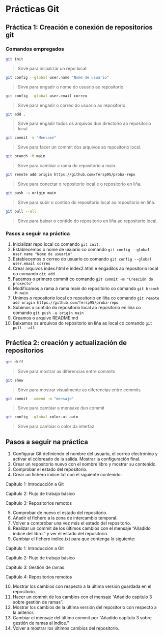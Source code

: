 # Prácticas Git

## Práctica 1: Creación e conexión de repositorios git

### Comandos empregados

```bash
git init
```
> Sirve para inicializar un repo local

```bash
git config --global user.name "Nome de usuario"
```
> Sirve para engadir o nome do usuario ao repositorio.

```bash
git config --global user.email correo
```
> Sirve para engadir o correo do usuario ao repositorio.

```bash
git add .
```
> Sirve para engadir todos os arquivos dun directorio ao repositorio local.

```bash
git commit -m "Mensaxe"
```
> Sirve para facer un commit dos arquivos ao repositorio local.

```bash
git branch -M main
```
> Sirve para cambiar a rama do repositorio a main.

```bash
git remote add origin https://github.com/fersp95/proba-repo
```
> Sirve para conectar o repositorio local e o repositorio en liña.

```bash
git push -u origin main
```
> Sirve para subir o contido do repositorio local ao repositorio en liña.

```bash
git pull --all
```
> Sirve para baixar o contido do repositorio en liña ao repositorio local.

### Pasos a seguir na práctica

1. Inicializar repo local co comando `git init`.
2. Establecemos o nome de usuario co comando `git config --global user.name "Nome de usuario"`
3. Establecemos o correo do usuario co comando `git config --global user.email correo`
4. Crear arquivos index.html e index2.html e engadilos ao repositorio local co comando `git add .`
5. Facemos o primero commit co comando `git commit -m "Creación do proxecto"`
6. Modificamos a rama á rama main do repositorio co comando `git branch -M main`
7. Unimos o repositorio local co repositorio en liña co comando `git remote add origin https://github.com/fersp95/proba-repo`
8. Subimos o contido do repositorio local ao repositorio en liña co comando `git push -u origin main`
9. Creamos o arquivo README.md
10. Baixamos os arquivos do repositorio en liña ao local co comando `git pull --all`

## Práctica 2: creación y actualización de repositorios

```bash
git diff
```
> Sirve para mostrar as diferencias entre commits

```bash
git show
```
> Sirve para mostrar visualmente as diferencias entre commits

```bash
git commit --amend -m "mensaje"
```
> Sirve para cambiar a mensaxe dun commit

```bash
git config --global color.ui auto
```
> Sirve para cambiar o color da interfaz

## Pasos a seguir na práctica

1. Configurar Git definiendo el nombre del usuario, el correo electrónico y activar el coloreado de la salida. Mostrar la configuración final.
2. Crear un repositorio nuevo con el nombre libro y mostrar su contenido.
3. Comprobar el estado del repositorio.
4. Crear un fichero indice.txt con el siguiente contenido:

Capítulo 1: Introducción a Git

Capítulo 2: Flujo de trabajo básico

Capítulo 3: Repositorios remotos

5. Comprobar de nuevo el estado del repositorio.
6. Añadir el fichero a la zona de intercambio temporal.
7. Volver a comprobar una vez más el estado del repositorio.
8. Realizar un commit de los últimos cambios con el mensaje “Añadido índice del libro.” y ver el estado del repositorio.
9. Cambiar el fichero indice.txt para que contenga lo siguiente:

Capítulo 1: Introducción a Git

Capítulo 2: Flujo de trabajo básico

Capítulo 3: Gestión de ramas

Capítulo 4: Repositorios remotos

10. Mostrar los cambios con respecto a la última versión guardada en el repositorio.
11. Hacer un commit de los cambios con el mensaje “Añadido capítulo 3 sobre gestión de ramas”.
12. Mostrar los cambios de la última versión del repositorio con respecto a la anterior.
13. Cambiar el mensaje del último commit por “Añadido capítulo 3 sobre gestión de ramas al índice.”
14. Volver a mostrar los últimos cambios del repositorio.

